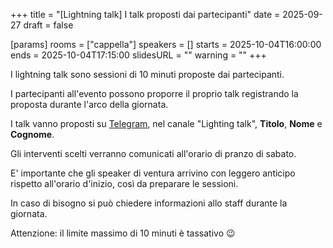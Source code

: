 +++
title = "[Lightning talk] I talk proposti dai partecipanti"
date = 2025-09-27
draft = false

[params]
rooms = ["cappella"]
speakers = []
starts = 2025-10-04T16:00:00
ends = 2025-10-04T17:15:00
slidesURL = ""
warning = ""
+++

I lightning talk sono sessioni di 10 minuti proposte dai partecipanti.

I partecipanti all'evento possono proporre il proprio talk registrando la proposta durante l'arco della giornata.

I talk vanno proposti su [Telegram](https://t.me/devfest_modena/300), nel canale "Lighting talk", **Titolo**, **Nome** e **Cognome**.

Gli interventi scelti verranno comunicati all'orario di pranzo di sabato.

E' importante che gli speaker di ventura arrivino con leggero anticipo rispetto all'orario d'inizio, così da preparare le sessioni.

In caso di bisogno si può chiedere informazioni allo staff durante la giornata.

Attenzione: il limite massimo di 10 minuti è tassativo 😉
